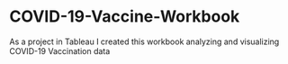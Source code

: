 # COVID-19-Vaccine-Workbook
As a project in Tableau I created this workbook analyzing and visualizing COVID-19 Vaccination data
